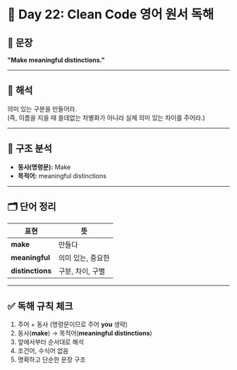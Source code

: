 # 📘 Day 22: Clean Code 영어 원서 독해

## 📖 문장

**"Make meaningful distinctions."**

---

## 📌 해석

의미 있는 구분을 만들어라.  
(즉, 이름을 지을 때 쓸데없는 차별화가 아니라 실제 의미 있는 차이를 주어라.)

---

## 🔎 구조 분석

- **동사(명령문):** Make
- **목적어:** meaningful distinctions

---

## 🗂 단어 정리

| 표현             | 뜻                |
| ---------------- | ----------------- |
| **make**         | 만들다            |
| **meaningful**   | 의미 있는, 중요한 |
| **distinctions** | 구분, 차이, 구별  |

---

## ✅ 독해 규칙 체크

1. 주어 + 동사 (명령문이므로 주어 **you** 생략)
2. 동사(**make**) → 목적어(**meaningful distinctions**)
3. 앞에서부터 순서대로 해석
4. 조건어, 수식어 없음
5. 명확하고 단순한 문장 구조
